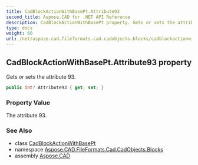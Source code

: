 ```yaml
---
title: CadBlockActionWithBasePt.Attribute93
second_title: Aspose.CAD for .NET API Reference
description: CadBlockActionWithBasePt property. Gets or sets the attribute 93
type: docs
weight: 60
url: /net/aspose.cad.fileformats.cad.cadobjects.blocks/cadblockactionwithbasept/attribute93/
---
```

## CadBlockActionWithBasePt.Attribute93 property

Gets or sets the attribute 93.

```csharp
public int? Attribute93 { get; set; }
```

### Property Value

The attribute 93.

### See Also

* class [CadBlockActionWithBasePt](../)
* namespace [Aspose.CAD.FileFormats.Cad.CadObjects.Blocks](../../../aspose.cad.fileformats.cad.cadobjects.blocks/)
* assembly [Aspose.CAD](../../../)


